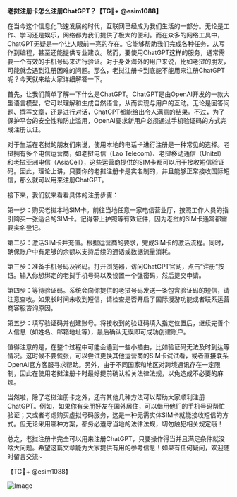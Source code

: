 **老挝注册卡怎么注册ChatGPT？【TG💪+ @esim1088】**

在当今这个信息化飞速发展的时代，互联网已经成为我们生活的一部分。无论是工作、学习还是娱乐，网络都为我们提供了极大的便利。而在众多的网络工具中，ChatGPT无疑是一个让人眼前一亮的存在。它能够帮助我们完成各种任务，从写作到编程，甚至还能提供专业建议。然而，要使用ChatGPT这样的服务，通常需要一个有效的手机号码来进行验证。对于身处海外的用户来说，比如老挝的朋友，可能就会遇到注册困难的问题。那么，老挝注册卡到底能不能用来注册ChatGPT呢？今天就来给大家详细解答一下。

首先，让我们简单了解一下什么是ChatGPT。ChatGPT是由OpenAI开发的一款大型语言模型，它可以理解和生成自然语言，从而实现与用户的互动。无论是回答问题、撰写文章，还是进行对话，ChatGPT都能给出令人满意的结果。不过，为了保护平台的安全性和防止滥用，OpenAI要求新用户必须通过手机验证码的方式完成注册认证。

对于生活在老挝的朋友们来说，使用本地的电话卡进行注册是一种常见的选择。老挝拥有多个电信运营商，如老挝电信（Lao Telecom）、老挝移动通信（Unitel）和老挝亚洲电信（AsiaCell），这些运营商提供的SIM卡都可以用于接收短信验证码。因此，理论上讲，只要你的老挝注册卡是实名制的，并且能够正常接收国际短信，那么就可以用来注册ChatGPT。

接下来，我们就来看看具体的注册步骤：

第一步：购买老挝本地SIM卡。前往当地任意一家电信营业厅，按照工作人员的指引购买一张适合的SIM卡。记得带上护照等有效证件，因为老挝的SIM卡通常都需要实名登记。

第二步：激活SIM卡并充值。根据运营商的要求，完成SIM卡的激活流程。同时，确保账户中有足够的余额以支持后续的通话或数据流量消耗。

第三步：准备手机号码及密码。打开浏览器，访问ChatGPT官网，点击“注册”按钮。输入你想绑定的老挝手机号码以及设置一个强密码，然后提交申请。

第四步：等待验证码。系统会向你提供的老挝号码发送一条包含验证码的短信，请注意查收。如果长时间未收到短信，请检查是否开启了国际漫游功能或者联系运营商客服咨询原因。

第五步：填写验证码并创建账号。将接收到的验证码填入指定位置后，继续完善个人信息（如姓名、邮箱地址等），最后确认无误即可成功创建账户。

值得注意的是，在整个过程中可能会遇到一些小插曲，比如验证码无法及时到达等情况。这时候不要慌张，可以尝试更换其他运营商的SIM卡试试看，或者直接联系OpenAI官方客服寻求帮助。另外，由于不同国家和地区对跨境通讯存在一定限制，因此在使用老挝注册卡时最好提前确认相关法律法规，以免造成不必要的麻烦。

当然啦，除了老挝注册卡之外，还有其他几种方法可以帮助大家顺利注册ChatGPT。例如，如果你有亲朋好友在国外居住，可以借用他们的手机号码帮忙验证；又或者考虑购买虚拟号码服务，这是一种无需实体SIM卡就能接收短信的方式。但无论采用哪种方案，都务必遵守当地的法律法规，切勿触犯相关规定哦！

总之，老挝注册卡完全可以用来注册ChatGPT，只要操作得当并且满足条件就没啥大问题。希望这篇文章能为大家提供有用的参考信息！如果有任何疑问，欢迎随时留言交流~ 

【TG💪+ @esim1088】 

![Image](https://i.postimg.cc/4NQfJmqS/Snipaste-2025-05-13-00-14-12.png)